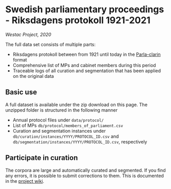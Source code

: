 # Swedish parliamentary proceedings - Riksdagens protokoll 1921-2021

_Westac Project, 2020_

The full data set consists of multiple parts:

- Riksdagens protokoll between from 1921 until today in the [Parla-clarin](https://github.com/clarin-eric/parla-clarin) format
- Comprehensive list of MPs and cabinet members during this period
- Traceable logs of all curation and segmentation that has been applied on the original data 

## Basic use

A full dataset is available under the zip download on this page. The unzipped folder is structured in  the following manner

- Annual protocol files under ```data/protocol/```
- List of MPs ```db/protocol/members_of_parliament.csv```
- Curation and segmentation instances under ```db/curation/instances/YYYY/PROTOCOL_ID.csv``` and ```db/segmentation/instances/YYYY/PROTOCOL_ID.csv```, respectively

## Participate in curation

The corpora are large and automatically curated and segmented. If you find any errors, it is possible to submit corrections to them. This is documented in the [project wiki](https://github.com/welfare-state-analytics/riksdagen-corpus/wiki/Submit-corrections).

